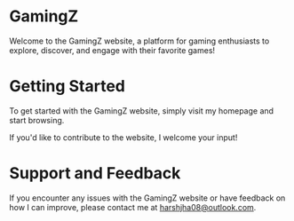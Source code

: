 # GamingZ
Welcome to the GamingZ website, a platform for gaming enthusiasts to explore, discover, and engage with their favorite games!

# Getting Started
To get started with the GamingZ website, simply visit my homepage and start browsing.

If you'd like to contribute to the website, I welcome your input!

# Support and Feedback
If you encounter any issues with the GamingZ website or have feedback on how I can improve, please contact me at harshjha08@outlook.com.
